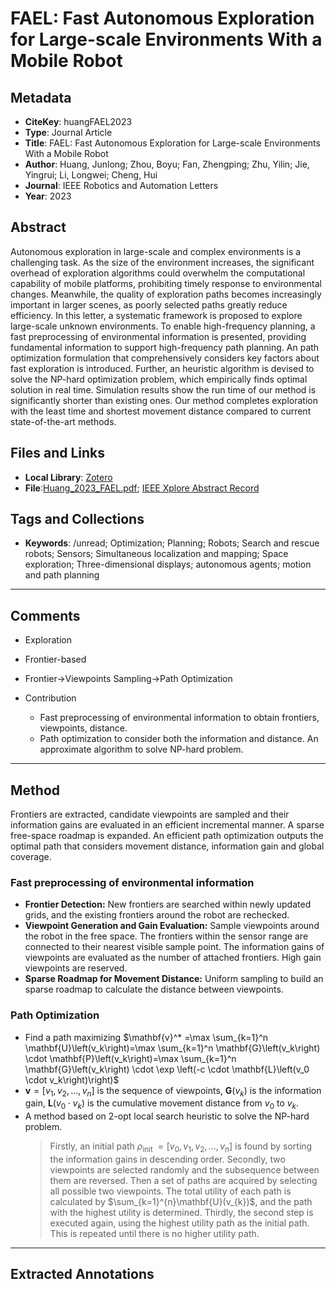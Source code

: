 # FAEL: Fast Autonomous Exploration for Large-scale Environments With a Mobile Robot

## Metadata
- **CiteKey**: huangFAEL2023
- **Type**: Journal Article
- **Title**: FAEL: Fast Autonomous Exploration for Large-scale Environments With a Mobile Robot
- **Author**: Huang, Junlong; Zhou, Boyu; Fan, Zhengping; Zhu, Yilin; Jie, Yingrui; Li, Longwei; Cheng, Hui 
- **Journal**: IEEE Robotics and Automation Letters
- **Year**: 2023 


## Abstract
Autonomous exploration in large-scale and complex environments is a challenging task. As the size of the environment increases, the significant overhead of exploration algorithms could overwhelm the computational capability of mobile platforms, prohibiting timely response to environmental changes. Meanwhile, the quality of exploration paths becomes increasingly important in larger scenes, as poorly selected paths greatly reduce efficiency. In this letter, a systematic framework is proposed to explore large-scale unknown environments. To enable high-frequency planning, a fast preprocessing of environmental information is presented, providing fundamental information to support high-frequency path planning. An path optimization formulation that comprehensively considers key factors about fast exploration is introduced. Further, an heuristic algorithm is devised to solve the NP-hard optimization problem, which empirically finds optimal solution in real time. Simulation results show the run time of our method is significantly shorter than existing ones. Our method completes exploration with the least time and shortest movement distance compared to current state-of-the-art methods.
## Files and Links
- **Local Library**: [Zotero](zotero://select/library/items/PLEDECGG)
- **File**:[Huang_2023_FAEL.pdf](zotero://open-pdf/library/items/IYUAUB3T); [IEEE Xplore Abstract Record](zotero://open-pdf/library/items/Z2SXXQSV)

## Tags and Collections
- **Keywords**: /unread; Optimization; Planning; Robots; Search and rescue robots; Sensors; Simultaneous localization and mapping; Space exploration; Three-dimensional displays; autonomous agents; motion and path planning


---

## Comments
*   Exploration
*   Frontier-based
*   Frontier->Viewpoints Sampling->Path Optimization
*   Contribution
    
    *   Fast preprocessing of environmental information to obtain frontiers, viewpoints, distance.
    *   Path optimization to consider both the information and distance. An approximate algorithm to solve NP-hard problem.


---

## Method
Frontiers are extracted, candidate viewpoints are sampled and their information gains are evaluated in an efficient incremental manner. A sparse free-space roadmap is expanded. An efficient path optimization outputs the optimal path that considers movement distance, information gain and global coverage.
### Fast preprocessing of environmental information
+ **Frontier Detection:** New frontiers are searched within newly updated grids, and the existing frontiers around the robot are rechecked.
+ **Viewpoint Generation and Gain Evaluation:** Sample viewpoints around the robot in the free space. The frontiers within the sensor range are connected to their nearest visible sample point. The information gains  of viewpoints are evaluated as the number of attached frontiers. High gain viewpoints are reserved.
+ **Sparse Roadmap for Movement Distance:** Uniform sampling to build an sparse roadmap to calculate the distance between viewpoints.
### Path Optimization
+ Find a path maximizing $\mathbf{v}^* =\max \sum_{k=1}^n \mathbf{U}\left(v_k\right)=\max \sum_{k=1}^n \mathbf{G}\left(v_k\right) \cdot \mathbf{P}\left(v_k\right)=\max \sum_{k=1}^n \mathbf{G}\left(v_k\right) \cdot \exp \left(-c \cdot \mathbf{L}\left(v_0 \cdot v_k\right)\right)$
+ $\mathbf{v}=[v_{1},v_{2},\dots,v_{n}]$ is the sequence  of viewpoints, $\mathbf{G}(v_{k})$ is the information gain, $\mathbf{L}\left(v_0 \cdot v_k\right)$ is the cumulative movement distance from $v_{0}$ to $v_{k}$.
+ A method based on 2-opt local search heuristic to solve the NP-hard problem.
  > Firstly, an initial path $\rho_{\text {init }}=\left[v_0, v_1, v_2, \ldots, v_n\right]$ is found by sorting the information gains in descending order. Secondly, two viewpoints are selected randomly and the subsequence between them are reversed. Then a set of paths are acquired by selecting all possible two viewpoints. The total utility of each path is calculated by $\sum_{k=1}^{n}\mathbf{U}(v_{k})$, and the path with the highest utility is determined. Thirdly, the second step is executed again, using the highest utility path as the initial path. This is repeated until there is no higher utility path.
  
  

---

## Extracted Annotations
